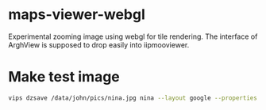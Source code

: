 # maps-viewer-webgl

Experimental zooming image using webgl for tile rendering. The interface of
ArghView is supposed to drop easily into iipmooviewer.

# Make test image

```bash
vips dzsave /data/john/pics/nina.jpg nina --layout google --properties
```

